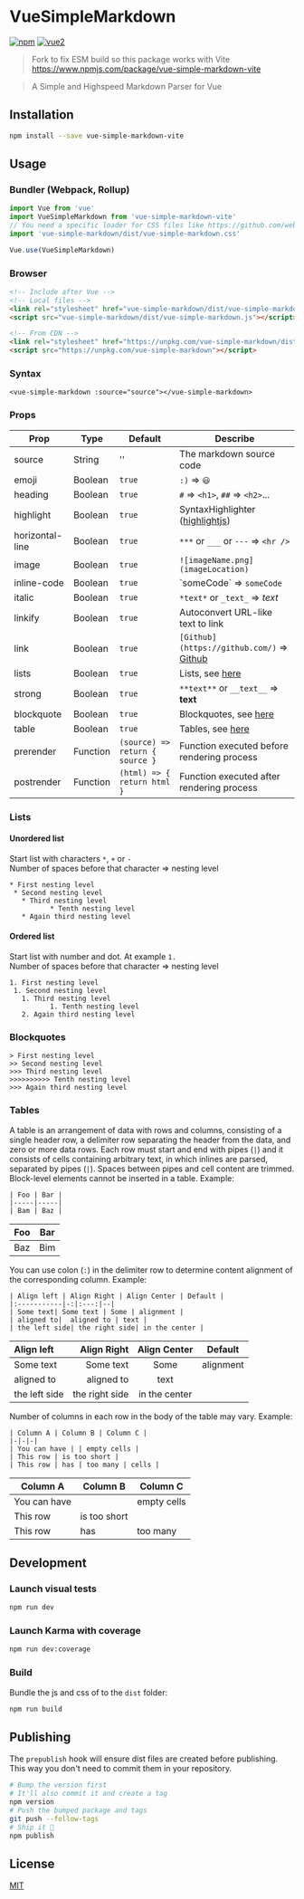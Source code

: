 # VueSimpleMarkdown

[![npm](https://img.shields.io/npm/v/vue-simple-markdown.svg)](https://www.npmjs.com/package/vue-simple-markdown) [![vue2](https://img.shields.io/badge/vue-2.x-brightgreen.svg)](https://vuejs.org/)

> Fork to fix ESM build so this package works with Vite
https://www.npmjs.com/package/vue-simple-markdown-vite

> A Simple and Highspeed Markdown Parser for Vue

## Installation

```bash
npm install --save vue-simple-markdown-vite
```

## Usage

### Bundler (Webpack, Rollup)

```js
import Vue from 'vue'
import VueSimpleMarkdown from 'vue-simple-markdown-vite'
// You need a specific loader for CSS files like https://github.com/webpack/css-loader
import 'vue-simple-markdown/dist/vue-simple-markdown.css'

Vue.use(VueSimpleMarkdown)
```

### Browser

```html
<!-- Include after Vue -->
<!-- Local files -->
<link rel="stylesheet" href="vue-simple-markdown/dist/vue-simple-markdown.css"></link>
<script src="vue-simple-markdown/dist/vue-simple-markdown.js"></script>

<!-- From CDN -->
<link rel="stylesheet" href="https://unpkg.com/vue-simple-markdown/dist/vue-simple-markdown.css"></link>
<script src="https://unpkg.com/vue-simple-markdown"></script>
```

### Syntax
```
<vue-simple-markdown :source="source"></vue-simple-markdown>
```
### Props

| Prop | Type | Default | Describe |
| ---- | ---- | ------- | ------- |
| source | String | '' | The markdown source code |
| emoji | Boolean | `true` | `:)` => `😃` |
| heading | Boolean | `true` | `#` => `<h1>`, `##` => `<h2>`... |
| highlight | Boolean | `true` | SyntaxHighlighter ([highlightjs](https://www.npmjs.com/package/highlightjs)) |
| horizontal-line | Boolean | `true` | `***` or `___` or `---` => `<hr />` |
| image | Boolean | `true` | `![imageName.png](imageLocation)` |
| inline-code | Boolean | `true` | \`someCode\` => `someCode` |
| italic | Boolean | `true` | `*text*` or `_text_` => *text* |
| linkify | Boolean | `true` | Autoconvert URL-like text to link |
| link | Boolean | `true` | `[Github](https://github.com/)` => [Github](https://github.com/) |
| lists | Boolean | `true` | Lists, see [here](#lists) |
| strong | Boolean | `true` | `**text**` or `__text__` => __text__ |
| blockquote | Boolean | `true` | Blockquotes, see [here](#blockquotes) |
| table | Boolean | `true` | Tables, see [here](#tables) |
| prerender | Function | `(source) => return { source }` | Function executed before rendering process |
| postrender | Function | `(html) => { return html }` | Function executed after rendering process |

### Lists
#### Unordered list

Start list with characters `*`, `+` or `-`  
Number of spaces before that character => nesting level

```
* First nesting level
 * Second nesting level
   * Third nesting level
          * Tenth nesting level
   * Again third nesting level
```
#### Ordered list

Start list with number and dot. At example `1.`  
Number of spaces before that character => nesting level

```
1. First nesting level
 1. Second nesting level
   1. Third nesting level
          1. Tenth nesting level
   2. Again third nesting level
```

### Blockquotes
```
> First nesting level
>> Second nesting level
>>> Third nesting level
>>>>>>>>>> Tenth nesting level
>>> Again third nesting level
```

### Tables
A table is an arrangement of data with rows and columns, consisting of a single header row, a delimiter row separating the header from the data, and zero or more data rows.
Each row must start and end with pipes (`|`) and it consists of cells containing arbitrary text, in which inlines are parsed, separated by pipes (`|`). Spaces between pipes and cell content are trimmed. Block-level elements cannot be inserted in a table.
Example:
```
| Foo | Bar |
|-----|-----|
| Bam | Baz |
```
| Foo | Bar |
|-----|-----|
| Baz | Bim |

You can use colon (`:`) in the delimiter row to determine content alignment of the corresponding column.
Example:
```
| Align left | Align Right | Align Center | Default |
|:-----------|-:|:---:|--|
| Some text| Some text | Some | alignment |
| aligned to|  aligned to | text |
| the left side| the right side| in the center |
```
| Align left | Align Right | Align Center | Default |
|:-----------|-:|:---:|--|
| Some text| Some text | Some | alignment |
| aligned to|  aligned to | text |
| the left side| the right side| in the center |

Number of columns in each row in the body of the table may vary.
Example:
```
| Column A | Column B | Column C |
|-|-|-|
| You can have | | empty cells |
| This row | is too short |
| This row | has | too many | cells |
```
| Column A | Column B | Column C |
|-|-|-|
| You can have | | empty cells |
| This row | is too short |
| This row | has | too many | cells |


## Development

### Launch visual tests

```bash
npm run dev
```

### Launch Karma with coverage

```bash
npm run dev:coverage
```

### Build

Bundle the js and css of to the `dist` folder:

```bash
npm run build
```


## Publishing

The `prepublish` hook will ensure dist files are created before publishing. This
way you don't need to commit them in your repository.

```bash
# Bump the version first
# It'll also commit it and create a tag
npm version
# Push the bumped package and tags
git push --follow-tags
# Ship it 🚀
npm publish
```

## License

[MIT](http://opensource.org/licenses/MIT)
